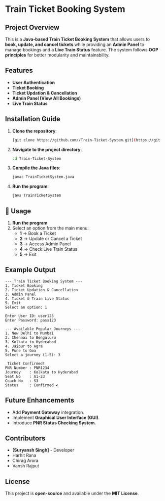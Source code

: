 # Train Ticket Booking System

##  Project Overview
This is a **Java-based Train Ticket Booking System** that allows users to **book, update, and cancel tickets** while providing an **Admin Panel** to manage bookings and a **Live Train Status** feature. The system follows **OOP principles** for better modularity and maintainability.

##  Features
- **User Authentication**
- **Ticket Booking** 
- **Ticket Updation & Cancellation** 
- **Admin Panel (View All Bookings)** 
- **Live Train Status** 

## Installation Guide
1. **Clone the repository**:
   ```sh
   [git clone https://github.com//Train-Ticket-System.git](https://github.com/scode4u/Train-Ticket-Booking-and-Live-Status/edit/main/README.md)
   ```
2. **Navigate to the project directory**:
   ```sh
   cd Train-Ticket-System
   ```
3. **Compile the Java files**:
   ```sh
   javac TrainTicketSystem.java
   ```
4. **Run the program**:
   ```sh
   java TrainTicketSystem
   ```

## 🎯 Usage
1. **Run the program**
2. Select an option from the main menu:
   - **1** → Book a Ticket
   - **2** → Update or Cancel a Ticket
   - **3** → Access Admin Panel
   - **4** → Check Live Train Status
   - **5** → Exit

## Example Output
```
--- Train Ticket Booking System ---
1. Ticket Booking
2. Ticket Updation & Cancellation
3. Admin Panel
4. Ticket & Train Live Status
5. Exit
Select an option: 1

Enter User ID: user123
Enter Password: pass123

--- Available Popular Journeys ---
1. New Delhi to Mumbai
2. Chennai to Bengaluru
3. Kolkata to Hyderabad
4. Jaipur to Agra
5. Pune to Goa
Select a journey (1-5): 3

 Ticket Confirmed!
PNR Number : PNR1234
Journey    : Kolkata to Hyderabad
Seat No    : A1-23
Coach No   : S3
Status     : Confirmed ✔
```

## Future Enhancements
- Add **Payment Gateway** integration.
- Implement **Graphical User Interface (GUI)**.
- Introduce **PNR Status Checking System**.

## Contributors
- **[Suryansh Singh]** - Developer
-   Harhit Rana
-   Chirag Arora
-   Vansh Rajput

## License
This project is **open-source** and available under the **MIT License**.


